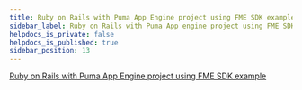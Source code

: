 ```yaml
---
title: Ruby on Rails with Puma App Engine project using FME SDK example
sidebar_label: Ruby on Rails with Puma App engine project using FME SDK example
helpdocs_is_private: false
helpdocs_is_published: true
sidebar_position: 13
---
```


<p>
  <button hidden style={{borderRadius:'8px', border:'1px', fontFamily:'Courier New', fontWeight:'800', textAlign:'left'}}> help.split.io link: https://help.split.io/hc/en-us/articles/360015346932-Ruby-On-Rails-with-Puma-App-engine-Project-using-Split-SDK-example </button>
</p>

[Ruby on Rails with Puma App Engine project using FME SDK example](https://github.com/Split-Community/Split-SDKs-Examples/tree/main/Ruby-on-rail-Puma-SDK)